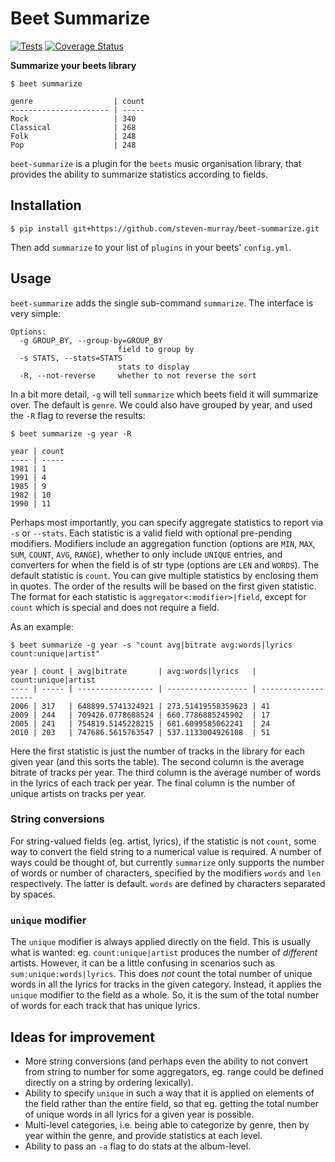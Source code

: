 # Beet Summarize


[![Tests](https://travis-ci.org/steven-murray/beet-summarize.svg?branch=master)](https://travis-ci.org/steven-murray/beet-summarize.svg?branch=master)
[![Coverage Status](https://coveralls.io/repos/github/steven-murray/beet-summarize/badge.svg?branch=master)](https://coveralls.io/github/steven-murray/beet-summarize?branch=master)

**Summarize your beets library**

```
$ beet summarize

genre                  | count
---------------------- | -----
Rock                   | 340
Classical              | 268
Folk                   | 248
Pop                    | 248
```

``beet-summarize`` is a plugin for the ``beets`` music organisation library,
that provides the ability to summarize statistics according to fields.

## Installation

```
$ pip install git+https://github.com/steven-murray/beet-summarize.git
```


Then add ``summarize`` to your list of ``plugins`` in your beets' ``config.yml``.

## Usage

``beet-summarize`` adds the single sub-command ``summarize``. The interface is
very simple:

```
Options:
  -g GROUP_BY, --group-by=GROUP_BY
                        field to group by
  -s STATS, --stats=STATS
                        stats to display
  -R, --not-reverse     whether to not reverse the sort
```

In a bit more detail, ``-g`` will tell ``summarize`` which beets field it will
summarize over. The default is ``genre``. We could also have grouped by year,
and used the ``-R`` flag to reverse the results:

```
$ beet summarize -g year -R

year | count
---- | -----
1981 | 1
1991 | 4
1985 | 9
1982 | 10
1990 | 11
```

Perhaps most importantly, you can specify aggregate statistics to report via
``-s`` or ``--stats``. Each statistic is a valid field with optional pre-pending
modifiers. Modifiers include an aggregation function (options are ``MIN``,
``MAX``, ``SUM``, ``COUNT``, ``AVG``, ``RANGE``), whether to only include
``UNIQUE`` entries, and converters for when the field is of str type
(options are ``LEN`` and ``WORDS``). The default statistic is ``count``.
You can give multiple statistics by enclosing them in quotes. The order of the results will
be based on the first given statistic. The format for each statistic is
``aggregator<:modifier>|field``, except for ``count`` which is special
and does not require a field.

As an example:

```
$ beet summarize -g year -s "count avg|bitrate avg:words|lyrics count:unique|artist"

year | count | avg|bitrate       | avg:words|lyrics   | count:unique|artist
---- | ----- | ----------------- | ------------------ | -------------------
2006 | 317   | 648899.5741324921 | 273.51419558359623 | 41
2009 | 244   | 709426.0778688524 | 660.7786885245902  | 17
2005 | 241   | 754819.5145228215 | 681.6099585062241  | 24
2010 | 203   | 747686.5615763547 | 537.1133004926108  | 51
```

Here the first statistic is just the number of tracks in the library for each
given year (and this sorts the table). The second column is the average
bitrate of tracks per year. The third column is the average number of words
in the lyrics of each track per year. The final column is the number of unique
artists on tracks per year.

### String conversions

For string-valued fields (eg. artist, lyrics), if the statistic is not ``count``,
some way to convert the field string to a numerical value is required. A number
of ways could be thought of, but currently ``summarize`` only supports the
number of words or number of characters, specified by the modifiers ``words``
and ``len`` respectively. The latter is default. ``words`` are defined by
characters separated by spaces.

### ``unique`` modifier

The ``unique`` modifier is always applied directly on the field. This is usually
what is wanted: eg. ``count:unique|artist`` produces the number of *different*
artists. However, it can be a little confusing in scenarios such as
``sum:unique:words|lyrics``. This does *not* count the total number of unique
words in all the lyrics for tracks in the given category. Instead, it applies
the ``unique`` modifier to the field as a whole. So, it is the sum of the total
number of words for each track that has unique lyrics.

## Ideas for improvement

- More string conversions (and perhaps even the ability to not convert from
  string to number for some aggregators, eg. range could be defined directly
  on a string by ordering lexically).
- Ability to specify ``unique`` in such a way that it is applied on elements
  of the field rather than the entire field, so that eg. getting the total number
  of unique words in all lyrics for a given year is possible.
- Multi-level categories, i.e. being able to categorize by genre, then by year
  within the genre, and provide statistics at each level.
- Ability to pass an ``-a`` flag to do stats at the album-level.
